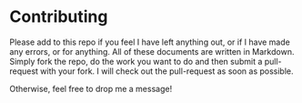 # Contributing
Please add to this repo if you feel I have left anything out, or if I have made any errors, or for anything. All of these documents are written in Markdown. Simply fork the repo, do the work you want to do and then submit a pull-request with your fork. I will check out the pull-request as soon as possible. 

Otherwise, feel free to drop me a message!